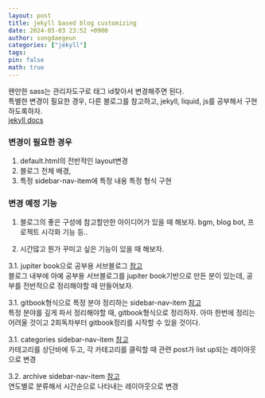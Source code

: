 ```yaml
---
layout: post
title: jekyll based blog customizing
date: 2024-05-03 23:52 +0900
author: songdaegeun
categories: ["jekyll"]
tags:
pin: false
math: true
---
```


왠만한 sass는 관리자도구로 태그 id찾아서 변경해주면 된다.  
특별한 변경이 필요한 경우, 다른 블로그를 참고하고, jekyll, liquid, js를 공부해서 구현하도록하자.  
[jekyll docs](https://jekyllrb-ko.github.io/docs/)

### 변경이 필요한 경우

1. default.html의 전반적인 layout변경
2. 블로그 전체 배경,
3. 특정 sidebar-nav-item에 특정 내용 특정 형식 구현

### 변경 예정 기능

1. 블로그의 좋은 구성에 참고할만한 아이디어가 있을 때 해보자.
bgm, blog bot, 프로젝트 시각화 기능 등..

2. 시간많고 뭔가 꾸미고 싶은 기능이 있을 때 해보자.

3.1. jupiter book으로 공부용 서브블로그 [참고](https://hiddenbeginner.github.io/study-notes/contents/intro.html)\
블로그 내부에 아예 공부용 서브블로그를 jupiter book기반으로 만든 분이 있는데, 공부를 전반적으로 정리해야할 때 만들어보자.

3.1. gitbook형식으로 특정 분야 정리하는 sidebar-nav-item [참고](https://hiddenbeginner.github.io/Deep-Reinforcement-Learnings/book/intro.html)\
특정 분야를 깊게 파서 정리해야할 때, gitbook형식으로 정리하자. 아마 한번에 정리는 어려울 것이고 2회독차부터 gitbook정리를 시작할 수 있을 것이다. 

3.1. categories sidebar-nav-item [참고](https://hiddenbeginner.github.io/)\
카테고리를 상단바에 두고, 각 카테고리를 클릭할 때 관련 post가 list up되는 레이아웃으로 변경 

3.2. archive sidebar-nav-item [참고](https://theorydb.github.io/category/dev/)\
연도별로 분류해서 시간순으로 나타내는 레이아웃으로 변경
